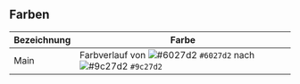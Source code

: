 ## Farben
Bezeichnung | Farbe
----------- | ------
Main | Farbverlauf von ![#6027d2](https://placehold.it/15/6027d2/000000?text=) `#6027d2` nach ![#9c27d2](https://placehold.it/15/9c27d2/000000?text=) `#9c27d2`
